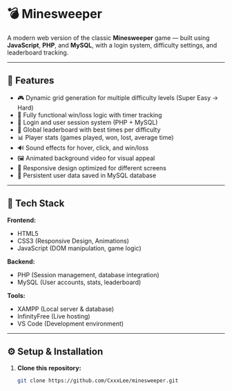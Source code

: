 # 💣 Minesweeper

A modern web version of the classic **Minesweeper** game — built using **JavaScript**, **PHP**, and **MySQL**, with a login system, difficulty settings, and leaderboard tracking.

---

## 🚀 Features

- 🎮 Dynamic grid generation for multiple difficulty levels (Super Easy → Hard)
- 🧠 Fully functional win/loss logic with timer tracking
- 🧾 Login and user session system (PHP + MySQL)
- 🥇 Global leaderboard with best times per difficulty
- 📊 Player stats (games played, won, lost, average time)
- 🔊 Sound effects for hover, click, and win/loss
- 🖼️ Animated background video for visual appeal
- 📱 Responsive design optimized for different screens
- 💾 Persistent user data saved in MySQL database

---

## 🧩 Tech Stack

**Frontend:**
- HTML5
- CSS3 (Responsive Design, Animations)
- JavaScript (DOM manipulation, game logic)

**Backend:**
- PHP (Session management, database integration)
- MySQL (User accounts, stats, leaderboard)

**Tools:**
- XAMPP (Local server & database)
- InfinityFree (Live hosting)
- VS Code (Development environment)

---

## ⚙️ Setup & Installation

1. **Clone this repository:**
   ```bash
   git clone https://github.com/CxxxLee/minesweeper.git
